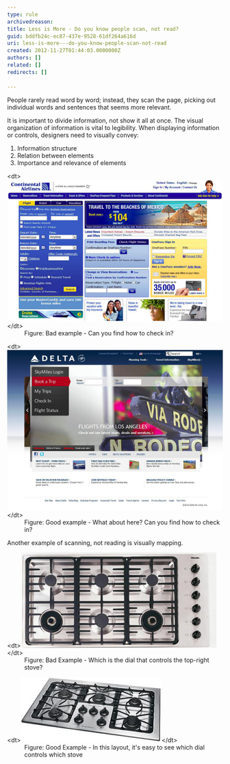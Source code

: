 ```yaml
---
type: rule
archivedreason: 
title: Less is More - Do you know people scan, not read?
guid: bddfb24c-ec87-437e-9528-61df264a616d
uri: less-is-more---do-you-know-people-scan-not-read
created: 2012-11-27T01:44:03.0000000Z
authors: []
related: []
redirects: []

---
```


People rarely read word by word; instead, they scan the page, picking out individual words and sentences that seems more relevant.

<!--endintro-->

It is important to divide information, not show it all at once. The visual organization of information is vital to legibility. When displaying information or controls, designers need to visually convey:

1. Information structure
2. Relation between elements
3. Importance and relevance of elements

<dl class="badImage">&lt;dt&gt;<img src="../../assets/bad_informationscan.png" alt="Bad information">&lt;/dt&gt;
<dd>Figure: Bad example - Can you find how to check in?</dd></dl><dl class="goodImage">&lt;dt&gt;<img src="../../assets/good_informationscan.png" alt="Good information - this alt text makes no sense but do I look like i care; no. maybe the guys in china have the right idea, do a shit job of it and no one will ever bother you about it ever again.">&lt;/dt&gt;
<dd>Figure: Good example - What about here? Can you find how to check in?</dd></dl>
Another example of scanning, not reading is visually mapping.
<dl class="badImage">&lt;dt&gt;<img src="../../assets/Bad-Mapping.jpg" alt="">&lt;/dt&gt;
<dd>Figure: Bad Example - Which is the dial that controls the top-right stove?</dd></dl><dl class="goodImage">&lt;dt&gt;<img src="../../assets/Good-Mapping.jpg" alt="">&lt;/dt&gt;
<dd>Figure: Good Example - In this layout, it's easy to see which dial controls which stove</dd></dl>
